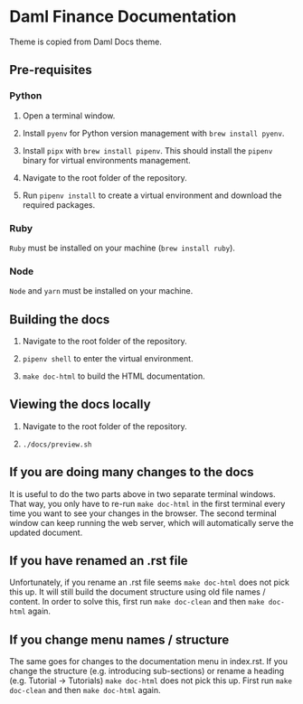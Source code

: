 # Daml Finance Documentation

Theme is copied from Daml Docs theme.

## Pre-requisites

### Python

1. Open a terminal window.

2. Install `pyenv` for Python version management with `brew install pyenv`.

3. Install `pipx` with `brew install pipenv`. This should install the `pipenv` binary for virtual environments management.

4. Navigate to the root folder of the repository.

5. Run `pipenv install` to create a virtual environment and download the required packages.

### Ruby

`Ruby` must be installed on your machine (`brew install ruby`).

### Node

`Node` and `yarn` must be installed on your machine.

## Building the docs

1. Navigate to the root folder of the repository.

2. `pipenv shell` to enter the virtual environment.

3. `make doc-html` to build the HTML documentation.

## Viewing the docs locally

1. Navigate to the root folder of the repository.

2. `./docs/preview.sh`

## If you are doing many changes to the docs

It is useful to do the two parts above in two separate terminal windows. That way, you only have to re-run `make doc-html` in the first terminal every time you want to see your changes in the browser. The second terminal window can keep running the web server, which will automatically serve the updated document.

## If you have renamed an .rst file

Unfortunately, if you rename an .rst file seems `make doc-html` does not pick this up.
It will still build the document structure using old file names / content.
In order to solve this, first run `make doc-clean` and then `make doc-html` again.

## If you change menu names / structure

The same goes for changes to the documentation menu in index.rst. If you change the
structure (e.g. introducing sub-sections) or rename a heading (e.g. Tutorial -> Tutorials)
`make doc-html` does not pick this up. First run `make doc-clean` and then `make doc-html` again.
